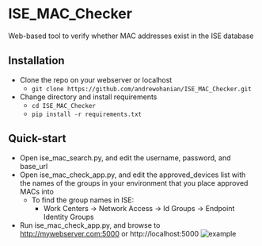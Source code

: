 # ISE_MAC_Checker
Web-based tool to verify whether MAC addresses exist in the ISE database

## Installation
* Clone the repo on your webserver or localhost
    * ```git clone https://github.com/andrewohanian/ISE_MAC_Checker.git```
* Change directory and install requirements
    * ```cd ISE_MAC_Checker```
    * ```pip install -r requirements.txt```
## Quick-start
* Open ise_mac_search.py, and edit the username, password, and base_url
* Open ise_mac_check_app.py, and edit the approved_devices list with the names of the groups in your environment that you place approved MACs into
    * To find the group names in ISE:
        * Work Centers -> Network Access -> Id Groups -> Endpoint Identity Groups
* Run ise_mac_check_app.py, and browse to http://mywebserver.com:5000 or http://localhost:5000
![example](https://i.imgur.com/xUstFN2.png)

